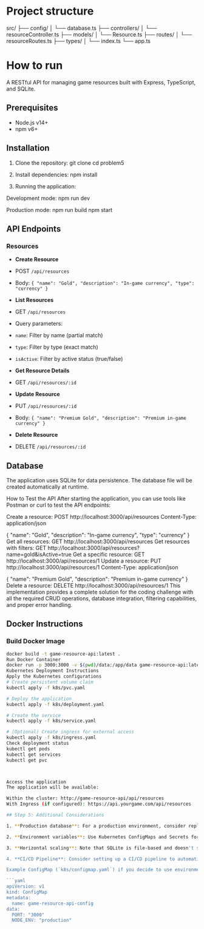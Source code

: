# Project structure
src/
├── config/
│   └── database.ts
├── controllers/
│   └── resourceController.ts
├── models/
│   └── Resource.ts
├── routes/
│   └── resourceRoutes.ts
├── types/
│   └── index.ts
└── app.ts


# How to run

A RESTful API for managing game resources built with Express, TypeScript, and SQLite.

## Prerequisites

- Node.js v14+
- npm v6+

## Installation

1. Clone the repository:
git clone <repository-url> cd problem5


2. Install dependencies:
npm install


3. Running the application:

Development mode:
npm run dev


Production mode:
npm run build npm start


## API Endpoints

### Resources

- **Create Resource**
- POST `/api/resources`
- Body: `{ "name": "Gold", "description": "In-game currency", "type": "currency" }`

- **List Resources**
- GET `/api/resources`
- Query parameters:
 - `name`: Filter by name (partial match)
 - `type`: Filter by type (exact match)
 - `isActive`: Filter by active status (true/false)

- **Get Resource Details**
- GET `/api/resources/:id`

- **Update Resource**
- PUT `/api/resources/:id`
- Body: `{ "name": "Premium Gold", "description": "Premium in-game currency" }`

- **Delete Resource**
- DELETE `/api/resources/:id`

## Database

The application uses SQLite for data persistence. The database file will be created automatically at runtime.







How to Test the API
After starting the application, you can use tools like Postman or curl to test the API endpoints:

Create a resource:
POST http://localhost:3000/api/resources
Content-Type: application/json

{
  "name": "Gold",
  "description": "In-game currency",
  "type": "currency"
}
Get all resources:
GET http://localhost:3000/api/resources
Get resources with filters:
GET http://localhost:3000/api/resources?name=gold&isActive=true
Get a specific resource:
GET http://localhost:3000/api/resources/1
Update a resource:
PUT http://localhost:3000/api/resources/1
Content-Type: application/json

{
  "name": "Premium Gold",
  "description": "Premium in-game currency"
}
Delete a resource:
DELETE http://localhost:3000/api/resources/1
This implementation provides a complete solution for the coding challenge with all the required CRUD operations, database integration, filtering capabilities, and proper error handling.







## Docker Instructions

### Build Docker Image
```bash
docker build -t game-resource-api:latest .
Run Docker Container
docker run -p 3000:3000 -v $(pwd)/data:/app/data game-resource-api:latest
Kubernetes Deployment Instructions
Apply the Kubernetes configurations
# Create persistent volume claim
kubectl apply -f k8s/pvc.yaml

# Deploy the application
kubectl apply -f k8s/deployment.yaml

# Create the service
kubectl apply -f k8s/service.yaml

# (Optional) Create ingress for external access
kubectl apply -f k8s/ingress.yaml
Check deployment status
kubectl get pods
kubectl get services
kubectl get pvc



Access the application
The application will be available:

Within the cluster: http://game-resource-api/api/resources 
With Ingress (if configured): https://api.yourgame.com/api/resources 

## Step 5: Additional Considerations

1. **Production database**: For a production environment, consider replacing SQLite with a more robust database like PostgreSQL or MySQL, and use a managed database service.

2. **Environment variables**: Use Kubernetes ConfigMaps and Secrets for configuration instead of hardcoding values.

3. **Horizontal scaling**: Note that SQLite is file-based and doesn't support multiple concurrent writers well. If you need to scale horizontally, switch to a client-server database.

4. **CI/CD Pipeline**: Consider setting up a CI/CD pipeline to automatically build, test, and deploy your application.

Example ConfigMap (`k8s/configmap.yaml`) if you decide to use environment variables:

```yaml
apiVersion: v1
kind: ConfigMap
metadata:
  name: game-resource-api-config
data:
  PORT: "3000"
  NODE_ENV: "production"
